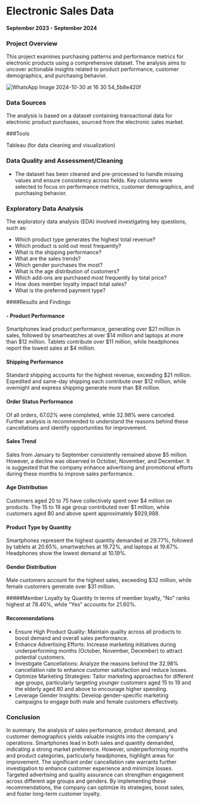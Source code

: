 # Electronic Sales Data

#### September 2023 - September 2024


### Project Overview
This project examines purchasing patterns and performance metrics for electronic products using a comprehensive dataset. The analysis aims to uncover actionable insights related to product performance, customer demographics, and purchasing behavior.

![WhatsApp Image 2024-10-30 at 16 30 54_5b8e420f](https://github.com/user-attachments/assets/0c430c2c-b354-40c0-b3ce-3030b8fc2ab6)


### Data Sources

The analysis is based on a dataset containing transactional data for electronic product purchases, sourced from the electronic sales market.

###Tools

Tableau (for data cleaning and visualization)

### Data Quality and Assessment/Cleaning
- The dataset has been cleaned and pre-processed to handle missing values and ensure consistency across fields. Key columns were selected to focus on performance metrics, customer demographics, and purchasing behavior.

### Exploratory Data Analysis

The exploratory data analysis (EDA) involved investigating key questions, such as:

- Which product type generates the highest total revenue?
- Which product is sold out most frequently?
- What is the shipping performance?
- What are the sales trends?
- Which gender purchases the most?
- What is the age distribution of customers?
- Which add-ons are purchased most frequently by total price?
- How does member loyalty impact total sales?
- What is the preferred payment type?

####Results and Findings

#### - Product Performance

Smartphones lead product performance, generating over $21 million in sales, followed by smartwatches at over $14 million and laptops at more than $12 million. Tablets contribute over $11 million, while headphones report the lowest sales at $4 million.

#### Shipping Performance
Standard shipping accounts for the highest revenue, exceeding $21 million. Expedited and same-day shipping each contribute over $12 million, while overnight and express shipping generate more than $8 million.

#### Order Status Performance
Of all orders, 67.02% were completed, while 32.98% were canceled. Further analysis is recommended to understand the reasons behind these cancellations and identify opportunities for improvement.

#### Sales Trend
Sales from January to September consistently remained above $5 million. However, a decline was observed in October, November, and December. It is suggested that the company enhance advertising and promotional efforts during these months to improve sales performance.

#### Age Distribution
Customers aged 20 to 75 have collectively spent over $4 million on products. The 15 to 19 age group contributed over $1 million, while customers aged 80 and above spent approximately $929,988.

#### Product Type by Quantity
Smartphones represent the highest quantity demanded at 29.77%, followed by tablets at 20.65%, smartwatches at 19.72%, and laptops at 19.67%. Headphones show the lowest demand at 10.19%.

#### Gender Distribution
Male customers account for the highest sales, exceeding $32 million, while female customers generate over $31 million.

#####Member Loyalty by Quantity
In terms of member loyalty, "No" ranks highest at 78.40%, while "Yes" accounts for 21.60%.

#### Recommendations

- Ensure High Product Quality: Maintain quality across all products to boost demand and overall sales performance.
- Enhance Advertising Efforts: Increase marketing initiatives during underperforming months (October, November, December) to attract potential customers.
- Investigate Cancellations: Analyze the reasons behind the 32.98% cancellation rate to enhance customer satisfaction and reduce losses.
- Optimize Marketing Strategies: Tailor marketing approaches for different age groups, particularly targeting younger customers aged 15 to 19 and the elderly aged 80 and above to encourage higher spending.
- Leverage Gender Insights: Develop gender-specific marketing campaigns to engage both male and female customers effectively.


### Conclusion
In summary, the analysis of sales performance, product demand, and customer demographics yields valuable insights into the company's operations. Smartphones lead in both sales and quantity demanded, indicating a strong market preference. However, underperforming months and product categories, particularly headphones, highlight areas for improvement. The significant order cancellation rate warrants further investigation to enhance customer experience and minimize losses. Targeted advertising and quality assurance can strengthen engagement across different age groups and genders. By implementing these recommendations, the company can optimize its strategies, boost sales, and foster long-term customer loyalty.
